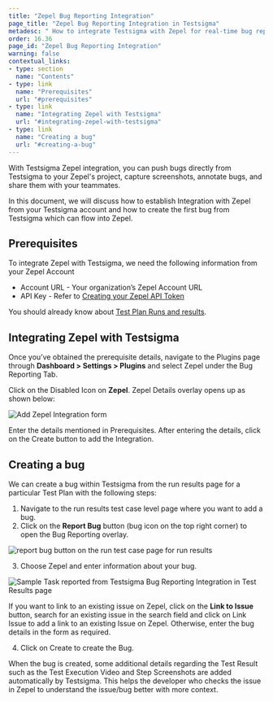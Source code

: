 ```yaml
---
title: "Zepel Bug Reporting Integration"
page_title: "Zepel Bug Reporting Integration in Testsigma"
metadesc: " How to integrate Testsigma with Zepel for real-time bug reporting during Test Runs"
order: 16.36
page_id: "Zepel Bug Reporting Integration"
warning: false
contextual_links:
- type: section
  name: "Contents"
- type: link
  name: "Prerequisites"
  url: "#prerequisites"
- type: link
  name: "Integrating Zepel with Testsigma"
  url: "#integrating-zepel-with-testsigma"
- type: link
  name: "Creating a bug"
  url: "#creating-a-bug"
---
```

With Testsigma Zepel integration, you can push bugs directly from Testsigma to your Zepel's project, capture screenshots, annotate bugs, and share them with your teammates.

In this document, we will discuss how to establish Integration with Zepel from your Testsigma account and how to create the first bug from Testsigma which can flow into Zepel.

## **Prerequisites**

To integrate Zepel with Testsigma, we need the following information from your Zepel Account
  * Account URL - Your organization’s Zepel Account URL
  * API Key - Refer to [Creating your Zepel API Token](https://zepel.io/developers/api/v1/#authentication)

You should already know about [Test Plan Runs and results](https://testsigma.com/docs/runs/test-plan-executions/).

## **Integrating Zepel with Testsigma**

Once you’ve obtained the prerequisite details, navigate to the Plugins page through **Dashboard > Settings > Plugins** and select Zepel under the Bug Reporting Tab.

Click on the Disabled Icon on **Zepel**. Zepel Details overlay opens up as shown below:

![Add Zepel Integration form](https://docs.testsigma.com/images/zepel/add-zepel-integration-form.png)

Enter the details mentioned in Prerequisites. After entering the details, click on the Create button to add the Integration.

## **Creating a bug**

We can create a bug within Testsigma from the run results page for a particular Test Plan with the following steps:

 1. Navigate to the run results test case level page where you want to add a bug.
 2. Click on the **Report Bug** button (bug icon on the top right corner) to open the Bug Reporting overlay.

 ![report bug button on the run test case page for run results ](https://docs.testsigma.com/images/zepel/run-results-test-case-page-report-bug-button-zepel.png)

 3. Choose Zepel and enter information about your bug.

![Sample Task reported from Testsigma Bug Reporting Integration in Test Results page](https://docs.testsigma.com/images/zepel/plugins-create-zepel-bug-form-filled.png)

If you want to link to an existing issue on Zepel, click on the **Link to Issue** button, search for an existing issue in the search field and click on Link Issue to add a link to an existing Issue on Zepel. Otherwise, enter the bug details in the form as required.

 4. Click on Create to create the Bug.

When the bug is created, some additional details regarding the Test Result such as the Test Execution Video and Step Screenshots are added automatically by Testsigma. This helps the developer who checks the issue in Zepel to understand the issue/bug better with more context.

